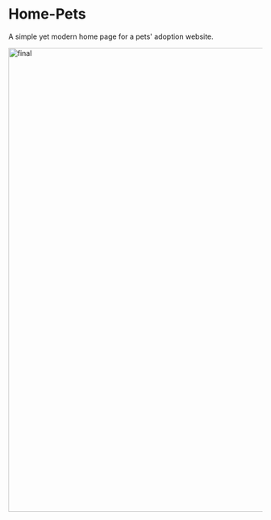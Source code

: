 # Home-Pets
A simple yet modern home page for a pets' adoption website.

<img width="918" alt="final" src="https://github.com/EmoCookie/Home-Pets/assets/129533088/21bd8d1f-900a-40d1-826a-0e85e49f4c45">
